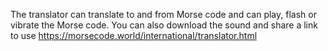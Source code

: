 The translator can translate to and from Morse code and can play, flash or vibrate the Morse code. You can also download the sound and share a link to use
https://morsecode.world/international/translator.html
